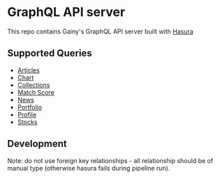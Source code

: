 # GraphQL API server

This repo contains Gainy's GraphQL API server built with [Hasura](https://hasura.io/)

## Supported Queries

- [Articles](docs/articles.md)
- [Chart](docs/chart.md)
- [Collections](docs/collections.md)
- [Match Score](docs/match_score.md)
- [News](docs/news.md)
- [Portfolio](docs/portfolio.md)
- [Profile](docs/profile.md)
- [Stocks](docs/stocks.md)

## Development
Note: do not use foreign key relationships - all relationship should be of manual type (otherwise hasura fails during pipeline run).
